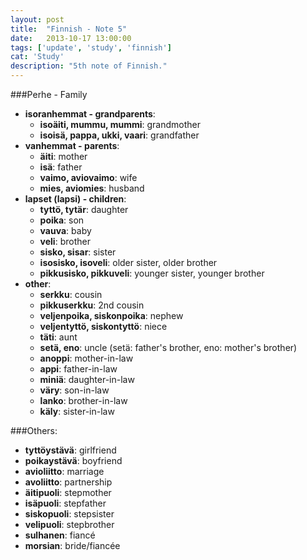 ```yaml
---
layout: post
title:  "Finnish - Note 5"
date:   2013-10-17 13:00:00
tags: ['update', 'study', 'finnish']
cat: 'Study'
description: "5th note of Finnish."
---
```


###Perhe - Family
* **isoranhemmat - grandparents**:
  - **isoäiti, mummu, mummi**: grandmother
  - **isoisä, pappa, ukki, vaari**: grandfather
* **vanhemmat - parents**:
  - **äiti**: mother
  - **isä**: father
  - **vaimo, aviovaimo**: wife
  - **mies, aviomies**: husband
* **lapset (lapsi) - children**:
  - **tyttö, tytär**: daughter
  - **poika**: son
  - **vauva**: baby
  - **veli**: brother
  - **sisko, sisar**: sister
  - **isosisko, isoveli**: older sister, older brother
  - **pikkusisko, pikkuveli**: younger sister, younger brother
* **other**:
  - **serkku**: cousin
  - **pikkuserkku**: 2nd cousin
  - **veljenpoika, siskonpoika**: nephew
  - **veljentyttö, siskontyttö**: niece
  - **täti**: aunt
  - **setä, eno**: uncle (setä: father's brother, eno: mother's brother)
  - **anoppi**: mother-in-law
  - **appi**: father-in-law
  - **miniä**: daughter-in-law
  - **väry**: son-in-law
  - **lanko**: brother-in-law
  - **käly**: sister-in-law

###Others:
- **tyttöystävä**: girlfriend
- **poikaystävä**: boyfriend
- **avioliitto**: marriage
- **avoliitto**: partnership
- **äitipuoli**: stepmother
- **isäpuoli**: stepfather
- **siskopuoli**: stepsister
- **velipuoli**: stepbrother
- **sulhanen**: fiancé
- **morsian**: bride/fiancée